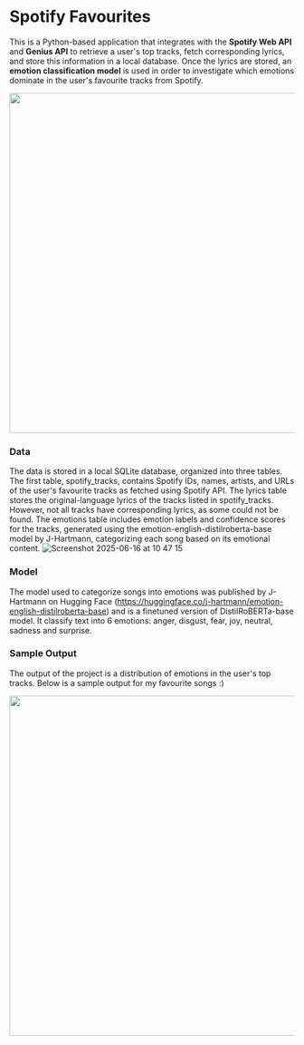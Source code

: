 # Spotify Favourites

This is a Python-based application that integrates with the **Spotify Web API** and **Genius API** to retrieve a user's top tracks, fetch corresponding lyrics, and store this information in a local database. Once the lyrics are stored, an **emotion classification model** is used in order to investigate which emotions dominate in the user's favourite tracks from Spotify.

<div align="center">
  <img src="https://github.com/user-attachments/assets/203298ed-03fe-460c-9e5c-1e3a9ff64d75" width="600"/>
</div>


### Data 
The data is stored in a local SQLite database, organized into three tables. The first table, spotify_tracks, contains Spotify IDs, names, artists, and URLs of the user's favourite tracks as fetched using Spotify API. The lyrics table stores the original-language lyrics of the tracks listed in spotify_tracks. However, not all tracks have corresponding lyrics, as some could not be found. The emotions table includes emotion labels and confidence scores for the tracks, generated using the emotion-english-distilroberta-base model by J-Hartmann, categorizing each song based on its emotional content.
![Screenshot 2025-06-16 at 10 47 15](https://github.com/user-attachments/assets/9eb595d0-400b-474f-83c7-cae33d616dd7)


### Model
The model used to categorize songs into emotions was published by J-Hartmann on Hugging Face (https://huggingface.co/j-hartmann/emotion-english-distilroberta-base) and is a finetuned version of DistilRoBERTa-base model. It classify text into 6 emotions: anger, disgust, fear, joy, neutral, sadness and surprise.

### Sample Output
The output of the project is a distribution of emotions in the user's top tracks. Below is a sample output for my favourite songs :)
<div align="center">
  <img src="https://github.com/user-attachments/assets/7326e40c-e2ba-415c-a83d-ba64f940f9f8" width="600"/>
</div>
